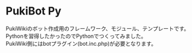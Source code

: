 # PukiBot Py
PukiWikiのボット作成用のフレームワーク、モジュール、テンプレートです。<br />
Pythonを習得したかったのでPythonでつくってみました。<br />
PukiWiki側にはbotプラグイン(bot.inc.php)が必要となります。<br />